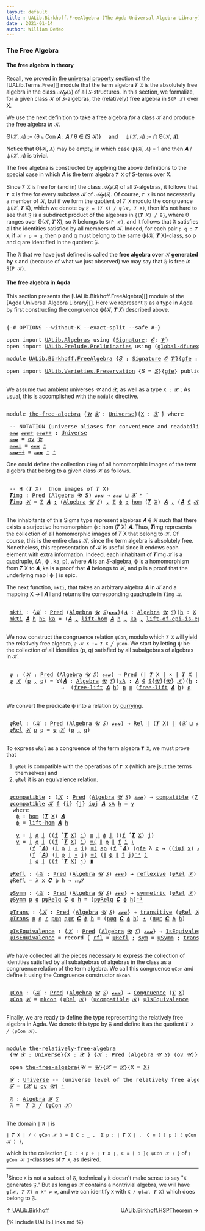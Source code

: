 ```yaml
---
layout: default
title : UALib.Birkhoff.FreeAlgebra (The Agda Universal Algebra Library)
date : 2021-01-14
author: William DeMeo
---
```


### <a id="the-free-algebra">The Free Algebra</a>

#### <a id="the-free-algebra-in-theory">The free algebra in theory</a>

Recall, we proved in [the universal property](UALib.Terms.Free.html#the-universal-property) section of the [UALib.Terms.Free][] module that the term algebra `𝑻 X` is the absolutely free algebra in the class 𝒜𝓁ℊ(𝑆) of all 𝑆-structures. In this section, we formalize, for a given class 𝒦 of 𝑆-algebras, the (relatively) free algebra in `S(P 𝒦)` over X.

We use the next definition to take a free algebra *for* a class 𝒦 and produce the free algebra *in* 𝒦.

Θ(𝒦, 𝑨) := {θ ∈ Con 𝑨 : 𝑨 / θ ∈ (S 𝒦)} &nbsp; &nbsp; and &nbsp; &nbsp; ψ(𝒦, 𝑨) := ⋂ Θ(𝒦, 𝑨).

Notice that Θ(𝒦, 𝑨) may be empty, in which case ψ(𝒦, 𝑨) = 1 and then 𝑨 / ψ(𝒦, 𝑨) is trivial.

The free algebra is constructed by applying the above definitions to the special case in which 𝑨 is the term algebra `𝑻 X` of 𝑆-terms over X.

Since `𝑻 X` is free for (and in) the class 𝒜𝓁ℊ(𝑆) of all 𝑆-algebras, it follows that `𝑻 X` is free for every subclass 𝒦 of 𝒜𝓁ℊ(𝑆). Of course, `𝑻 X` is not necessarily a member of 𝒦, but if we form the quotient of `𝑻 X` modulo the congruence ψ(𝒦, 𝑻 X), which we denote by `𝔉 = (𝑻 X) / ψ(𝒦, 𝑻 X)`, then it's not hard to see that 𝔉 is a subdirect product of the algebras in `{(𝑻 𝑋) / θ}`, where θ ranges over Θ(𝒦, 𝑻 X), so 𝔉 belongs to `S(P 𝒦)`, and it follows that 𝔉 satisfies all the identities satisfied by all members of 𝒦.  Indeed, for each pair `p q : 𝑻 X`, if `𝒦 ⊧ p ≈ q`, then p and q must belong to the same ψ(𝒦, 𝑻 X)-class, so p and q are identified in the quotient 𝔉.

The 𝔉 that we have just defined is called the **free algebra over** 𝒦 **generated by** `X` and (because of what we just observed) we may say that 𝔉 is free *in* `S(P 𝒦)`.


#### <a id="the-free-algebra-in-agda">The free algebra in Agda</a>

This section presents the [UALib.Birkhoff.FreeAlgebra][] module of the [Agda Universal Algebra Library][].  Here we represent 𝔉 as a type in Agda by first constructing the congruence ψ(𝒦, 𝑻 𝑋) described above.

<pre class="Agda">

<a id="2191" class="Symbol">{-#</a> <a id="2195" class="Keyword">OPTIONS</a> <a id="2203" class="Pragma">--without-K</a> <a id="2215" class="Pragma">--exact-split</a> <a id="2229" class="Pragma">--safe</a> <a id="2236" class="Symbol">#-}</a>

<a id="2241" class="Keyword">open</a> <a id="2246" class="Keyword">import</a> <a id="2253" href="UALib.Algebras.html" class="Module">UALib.Algebras</a> <a id="2268" class="Keyword">using</a> <a id="2274" class="Symbol">(</a><a id="2275" href="UALib.Algebras.Signatures.html#1377" class="Function">Signature</a><a id="2284" class="Symbol">;</a> <a id="2286" href="universes.html#613" class="Generalizable">𝓞</a><a id="2287" class="Symbol">;</a> <a id="2289" href="universes.html#617" class="Generalizable">𝓥</a><a id="2290" class="Symbol">)</a>
<a id="2292" class="Keyword">open</a> <a id="2297" class="Keyword">import</a> <a id="2304" href="UALib.Prelude.Preliminaries.html" class="Module">UALib.Prelude.Preliminaries</a> <a id="2332" class="Keyword">using</a> <a id="2338" class="Symbol">(</a><a id="2339" href="MGS-Subsingleton-Theorems.html#3468" class="Function">global-dfunext</a><a id="2353" class="Symbol">)</a>

<a id="2356" class="Keyword">module</a> <a id="2363" href="UALib.Birkhoff.FreeAlgebra.html" class="Module">UALib.Birkhoff.FreeAlgebra</a> <a id="2390" class="Symbol">{</a><a id="2391" href="UALib.Birkhoff.FreeAlgebra.html#2391" class="Bound">𝑆</a> <a id="2393" class="Symbol">:</a> <a id="2395" href="UALib.Algebras.Signatures.html#1377" class="Function">Signature</a> <a id="2405" href="universes.html#613" class="Generalizable">𝓞</a> <a id="2407" href="universes.html#617" class="Generalizable">𝓥</a><a id="2408" class="Symbol">}{</a><a id="2410" href="UALib.Birkhoff.FreeAlgebra.html#2410" class="Bound">gfe</a> <a id="2414" class="Symbol">:</a> <a id="2416" href="MGS-Subsingleton-Theorems.html#3468" class="Function">global-dfunext</a><a id="2430" class="Symbol">}</a> <a id="2432" class="Keyword">where</a>

<a id="2439" class="Keyword">open</a> <a id="2444" class="Keyword">import</a> <a id="2451" href="UALib.Varieties.Preservation.html" class="Module">UALib.Varieties.Preservation</a> <a id="2480" class="Symbol">{</a><a id="2481" class="Argument">𝑆</a> <a id="2483" class="Symbol">=</a> <a id="2485" href="UALib.Birkhoff.FreeAlgebra.html#2391" class="Bound">𝑆</a><a id="2486" class="Symbol">}{</a><a id="2488" href="UALib.Birkhoff.FreeAlgebra.html#2410" class="Bound">gfe</a><a id="2491" class="Symbol">}</a> <a id="2493" class="Keyword">public</a>

</pre>

We assume two ambient universes 𝓤 and 𝓧, as well as a type `X : 𝓧 ̇`. As usual, this is accomplished with the `module` directive.

<pre class="Agda">

<a id="2658" class="Keyword">module</a> <a id="the-free-algebra"></a><a id="2665" href="UALib.Birkhoff.FreeAlgebra.html#2665" class="Module">the-free-algebra</a> <a id="2682" class="Symbol">{</a><a id="2683" href="UALib.Birkhoff.FreeAlgebra.html#2683" class="Bound">𝓤</a> <a id="2685" href="UALib.Birkhoff.FreeAlgebra.html#2685" class="Bound">𝓧</a> <a id="2687" class="Symbol">:</a> <a id="2689" href="universes.html#551" class="Function">Universe</a><a id="2697" class="Symbol">}{</a><a id="2699" href="UALib.Birkhoff.FreeAlgebra.html#2699" class="Bound">X</a> <a id="2701" class="Symbol">:</a> <a id="2703" href="UALib.Birkhoff.FreeAlgebra.html#2685" class="Bound">𝓧</a> <a id="2705" href="universes.html#758" class="Function Operator">̇</a><a id="2706" class="Symbol">}</a> <a id="2708" class="Keyword">where</a>

 <a id="2716" class="Comment">-- NOTATION (universe aliases for convenience and readability).</a>
 <a id="the-free-algebra.𝓸𝓿𝓾"></a><a id="2781" href="UALib.Birkhoff.FreeAlgebra.html#2781" class="Function">𝓸𝓿𝓾</a> <a id="the-free-algebra.𝓸𝓿𝓾+"></a><a id="2785" href="UALib.Birkhoff.FreeAlgebra.html#2785" class="Function">𝓸𝓿𝓾+</a> <a id="the-free-algebra.𝓸𝓿𝓾++"></a><a id="2790" href="UALib.Birkhoff.FreeAlgebra.html#2790" class="Function">𝓸𝓿𝓾++</a> <a id="2796" class="Symbol">:</a> <a id="2798" href="universes.html#551" class="Function">Universe</a>
 <a id="2808" href="UALib.Birkhoff.FreeAlgebra.html#2781" class="Function">𝓸𝓿𝓾</a> <a id="2812" class="Symbol">=</a> <a id="2814" href="UALib.Algebras.Products.html#2023" class="Function">ov</a> <a id="2817" href="UALib.Birkhoff.FreeAlgebra.html#2683" class="Bound">𝓤</a>
 <a id="2820" href="UALib.Birkhoff.FreeAlgebra.html#2785" class="Function">𝓸𝓿𝓾+</a> <a id="2825" class="Symbol">=</a> <a id="2827" href="UALib.Birkhoff.FreeAlgebra.html#2781" class="Function">𝓸𝓿𝓾</a> <a id="2831" href="universes.html#527" class="Function Operator">⁺</a>
 <a id="2834" href="UALib.Birkhoff.FreeAlgebra.html#2790" class="Function">𝓸𝓿𝓾++</a> <a id="2840" class="Symbol">=</a> <a id="2842" href="UALib.Birkhoff.FreeAlgebra.html#2781" class="Function">𝓸𝓿𝓾</a> <a id="2846" href="universes.html#527" class="Function Operator">⁺</a> <a id="2848" href="universes.html#527" class="Function Operator">⁺</a>
</pre>

One could define the collection `𝑻img` of all homomorphic images of the term algebra that belong to a given class 𝒦 as follows.

<pre class="Agda">

 <a id="3006" class="Comment">-- H (𝑻 X)  (hom images of 𝑻 X)</a>
 <a id="the-free-algebra.𝑻img"></a><a id="3039" href="UALib.Birkhoff.FreeAlgebra.html#3039" class="Function">𝑻img</a> <a id="3044" class="Symbol">:</a> <a id="3046" href="UALib.Relations.Unary.html#1071" class="Function">Pred</a> <a id="3051" class="Symbol">(</a><a id="3052" href="UALib.Algebras.Algebras.html#771" class="Function">Algebra</a> <a id="3060" href="UALib.Birkhoff.FreeAlgebra.html#2683" class="Bound">𝓤</a> <a id="3062" href="UALib.Birkhoff.FreeAlgebra.html#2391" class="Bound">𝑆</a><a id="3063" class="Symbol">)</a> <a id="3065" href="UALib.Birkhoff.FreeAlgebra.html#2781" class="Function">𝓸𝓿𝓾</a> <a id="3069" class="Symbol">→</a> <a id="3071" href="UALib.Birkhoff.FreeAlgebra.html#2781" class="Function">𝓸𝓿𝓾</a> <a id="3075" href="Agda.Primitive.html#636" class="Function Operator">⊔</a> <a id="3077" href="UALib.Birkhoff.FreeAlgebra.html#2685" class="Bound">𝓧</a> <a id="3079" href="universes.html#527" class="Function Operator">⁺</a> <a id="3081" href="universes.html#758" class="Function Operator">̇</a>
 <a id="3084" href="UALib.Birkhoff.FreeAlgebra.html#3039" class="Function">𝑻img</a> <a id="3089" href="UALib.Birkhoff.FreeAlgebra.html#3089" class="Bound">𝒦</a> <a id="3091" class="Symbol">=</a> <a id="3093" href="MGS-MLTT.html#3074" class="Function">Σ</a> <a id="3095" href="UALib.Birkhoff.FreeAlgebra.html#3095" class="Bound">𝑨</a> <a id="3097" href="MGS-MLTT.html#3074" class="Function">꞉</a> <a id="3099" class="Symbol">(</a><a id="3100" href="UALib.Algebras.Algebras.html#771" class="Function">Algebra</a> <a id="3108" href="UALib.Birkhoff.FreeAlgebra.html#2683" class="Bound">𝓤</a> <a id="3110" href="UALib.Birkhoff.FreeAlgebra.html#2391" class="Bound">𝑆</a><a id="3111" class="Symbol">)</a> <a id="3113" href="MGS-MLTT.html#3074" class="Function">,</a> <a id="3115" href="MGS-MLTT.html#3074" class="Function">Σ</a> <a id="3117" href="UALib.Birkhoff.FreeAlgebra.html#3117" class="Bound">ϕ</a> <a id="3119" href="MGS-MLTT.html#3074" class="Function">꞉</a> <a id="3121" href="UALib.Homomorphisms.Basic.html#2319" class="Function">hom</a> <a id="3125" class="Symbol">(</a><a id="3126" href="UALib.Terms.Basic.html#3624" class="Function">𝑻</a> <a id="3128" href="UALib.Birkhoff.FreeAlgebra.html#2699" class="Bound">X</a><a id="3129" class="Symbol">)</a> <a id="3131" href="UALib.Birkhoff.FreeAlgebra.html#3095" class="Bound">𝑨</a> <a id="3133" href="MGS-MLTT.html#3074" class="Function">,</a> <a id="3135" class="Symbol">(</a><a id="3136" href="UALib.Birkhoff.FreeAlgebra.html#3095" class="Bound">𝑨</a> <a id="3138" href="UALib.Relations.Unary.html#2733" class="Function Operator">∈</a> <a id="3140" href="UALib.Birkhoff.FreeAlgebra.html#3089" class="Bound">𝒦</a><a id="3141" class="Symbol">)</a> <a id="3143" href="MGS-MLTT.html#3515" class="Function Operator">×</a> <a id="3145" href="UALib.Prelude.Inverses.html#2353" class="Function">Epic</a> <a id="3150" href="UALib.Prelude.Preliminaries.html#11658" class="Function Operator">∣</a> <a id="3152" href="UALib.Birkhoff.FreeAlgebra.html#3117" class="Bound">ϕ</a> <a id="3154" href="UALib.Prelude.Preliminaries.html#11658" class="Function Operator">∣</a>

</pre>

The inhabitants of this Sigma type represent algebras 𝑨 ∈ 𝒦 such that there exists a surjective homomorphism ϕ : hom (𝑻 X) 𝑨. Thus, 𝑻img represents the collection of all homomorphic images of 𝑻 X that belong to 𝒦.  Of course, this is the entire class 𝒦, since the term algebra is absolutely free. Nonetheless, this representation of 𝒦 is useful since it endows each element with extra information.  Indeed, each inhabitant of 𝑻img 𝒦 is a quadruple, (𝑨 , ϕ , ka, p), where 𝑨 is an 𝑆-algebra, ϕ is a homomorphism from 𝑻 X to 𝑨, ka is a proof that 𝑨 belongs to 𝒦, and p is a proof that the underlying map ∣ ϕ ∣ is epic.

The next function, `mkti`, that takes an arbitrary algebra 𝑨 in 𝒦 and a mapping X → ∣ 𝑨 ∣ and returns the corresponding quadruple in `𝑻img 𝒦`.

<pre class="Agda">

 <a id="the-free-algebra.mkti"></a><a id="3946" href="UALib.Birkhoff.FreeAlgebra.html#3946" class="Function">mkti</a> <a id="3951" class="Symbol">:</a> <a id="3953" class="Symbol">{</a><a id="3954" href="UALib.Birkhoff.FreeAlgebra.html#3954" class="Bound">𝒦</a> <a id="3956" class="Symbol">:</a> <a id="3958" href="UALib.Relations.Unary.html#1071" class="Function">Pred</a> <a id="3963" class="Symbol">(</a><a id="3964" href="UALib.Algebras.Algebras.html#771" class="Function">Algebra</a> <a id="3972" href="UALib.Birkhoff.FreeAlgebra.html#2683" class="Bound">𝓤</a> <a id="3974" href="UALib.Birkhoff.FreeAlgebra.html#2391" class="Bound">𝑆</a><a id="3975" class="Symbol">)</a><a id="3976" href="UALib.Birkhoff.FreeAlgebra.html#2781" class="Function">𝓸𝓿𝓾</a><a id="3979" class="Symbol">}(</a><a id="3981" href="UALib.Birkhoff.FreeAlgebra.html#3981" class="Bound">𝑨</a> <a id="3983" class="Symbol">:</a> <a id="3985" href="UALib.Algebras.Algebras.html#771" class="Function">Algebra</a> <a id="3993" href="UALib.Birkhoff.FreeAlgebra.html#2683" class="Bound">𝓤</a> <a id="3995" href="UALib.Birkhoff.FreeAlgebra.html#2391" class="Bound">𝑆</a><a id="3996" class="Symbol">)(</a><a id="3998" href="UALib.Birkhoff.FreeAlgebra.html#3998" class="Bound">h</a> <a id="4000" class="Symbol">:</a> <a id="4002" href="UALib.Birkhoff.FreeAlgebra.html#2699" class="Bound">X</a> <a id="4004" class="Symbol">→</a> <a id="4006" href="UALib.Prelude.Preliminaries.html#11658" class="Function Operator">∣</a> <a id="4008" href="UALib.Birkhoff.FreeAlgebra.html#3981" class="Bound">𝑨</a> <a id="4010" href="UALib.Prelude.Preliminaries.html#11658" class="Function Operator">∣</a><a id="4011" class="Symbol">)</a> <a id="4013" class="Symbol">→</a> <a id="4015" href="UALib.Prelude.Inverses.html#2353" class="Function">Epic</a> <a id="4020" href="UALib.Birkhoff.FreeAlgebra.html#3998" class="Bound">h</a> <a id="4022" class="Symbol">→</a> <a id="4024" href="UALib.Birkhoff.FreeAlgebra.html#3981" class="Bound">𝑨</a> <a id="4026" href="UALib.Relations.Unary.html#2733" class="Function Operator">∈</a> <a id="4028" href="UALib.Birkhoff.FreeAlgebra.html#3954" class="Bound">𝒦</a> <a id="4030" class="Symbol">→</a> <a id="4032" href="UALib.Birkhoff.FreeAlgebra.html#3039" class="Function">𝑻img</a> <a id="4037" href="UALib.Birkhoff.FreeAlgebra.html#3954" class="Bound">𝒦</a>
 <a id="4040" href="UALib.Birkhoff.FreeAlgebra.html#3946" class="Function">mkti</a> <a id="4045" href="UALib.Birkhoff.FreeAlgebra.html#4045" class="Bound">𝑨</a> <a id="4047" href="UALib.Birkhoff.FreeAlgebra.html#4047" class="Bound">h</a> <a id="4049" href="UALib.Birkhoff.FreeAlgebra.html#4049" class="Bound">hE</a> <a id="4052" href="UALib.Birkhoff.FreeAlgebra.html#4052" class="Bound">ka</a> <a id="4055" class="Symbol">=</a> <a id="4057" class="Symbol">(</a><a id="4058" href="UALib.Birkhoff.FreeAlgebra.html#4045" class="Bound">𝑨</a> <a id="4060" href="UALib.Prelude.Preliminaries.html#5665" class="InductiveConstructor Operator">,</a> <a id="4062" href="UALib.Terms.Basic.html#4516" class="Function">lift-hom</a> <a id="4071" href="UALib.Birkhoff.FreeAlgebra.html#4045" class="Bound">𝑨</a> <a id="4073" href="UALib.Birkhoff.FreeAlgebra.html#4047" class="Bound">h</a> <a id="4075" href="UALib.Prelude.Preliminaries.html#5665" class="InductiveConstructor Operator">,</a> <a id="4077" href="UALib.Birkhoff.FreeAlgebra.html#4052" class="Bound">ka</a> <a id="4080" href="UALib.Prelude.Preliminaries.html#5665" class="InductiveConstructor Operator">,</a> <a id="4082" href="UALib.Terms.Basic.html#5655" class="Function">lift-of-epi-is-epi</a> <a id="4101" href="UALib.Birkhoff.FreeAlgebra.html#4045" class="Bound">𝑨</a> <a id="4103" href="UALib.Birkhoff.FreeAlgebra.html#4047" class="Bound">h</a> <a id="4105" href="UALib.Birkhoff.FreeAlgebra.html#4049" class="Bound">hE</a><a id="4107" class="Symbol">)</a>

</pre>

We now construct the congruence relation `ψCon`, modulo which `𝑻 X` will yield the relatively free algebra, `𝔉 𝒦 X := 𝑻 X ╱ ψCon`. We start by letting ψ be the collection of all identities (p, q) satisfied by all subalgebras of algebras in 𝒦.

<pre class="Agda">

 <a id="the-free-algebra.ψ"></a><a id="4381" href="UALib.Birkhoff.FreeAlgebra.html#4381" class="Function">ψ</a> <a id="4383" class="Symbol">:</a> <a id="4385" class="Symbol">(</a><a id="4386" href="UALib.Birkhoff.FreeAlgebra.html#4386" class="Bound">𝒦</a> <a id="4388" class="Symbol">:</a> <a id="4390" href="UALib.Relations.Unary.html#1071" class="Function">Pred</a> <a id="4395" class="Symbol">(</a><a id="4396" href="UALib.Algebras.Algebras.html#771" class="Function">Algebra</a> <a id="4404" href="UALib.Birkhoff.FreeAlgebra.html#2683" class="Bound">𝓤</a> <a id="4406" href="UALib.Birkhoff.FreeAlgebra.html#2391" class="Bound">𝑆</a><a id="4407" class="Symbol">)</a> <a id="4409" href="UALib.Birkhoff.FreeAlgebra.html#2781" class="Function">𝓸𝓿𝓾</a><a id="4412" class="Symbol">)</a> <a id="4414" class="Symbol">→</a> <a id="4416" href="UALib.Relations.Unary.html#1071" class="Function">Pred</a> <a id="4421" class="Symbol">(</a><a id="4422" href="UALib.Prelude.Preliminaries.html#11658" class="Function Operator">∣</a> <a id="4424" href="UALib.Terms.Basic.html#3624" class="Function">𝑻</a> <a id="4426" href="UALib.Birkhoff.FreeAlgebra.html#2699" class="Bound">X</a> <a id="4428" href="UALib.Prelude.Preliminaries.html#11658" class="Function Operator">∣</a> <a id="4430" href="MGS-MLTT.html#3515" class="Function Operator">×</a> <a id="4432" href="UALib.Prelude.Preliminaries.html#11658" class="Function Operator">∣</a> <a id="4434" href="UALib.Terms.Basic.html#3624" class="Function">𝑻</a> <a id="4436" href="UALib.Birkhoff.FreeAlgebra.html#2699" class="Bound">X</a> <a id="4438" href="UALib.Prelude.Preliminaries.html#11658" class="Function Operator">∣</a><a id="4439" class="Symbol">)</a> <a id="4441" class="Symbol">(</a><a id="4442" href="UALib.Birkhoff.FreeAlgebra.html#2685" class="Bound">𝓧</a> <a id="4444" href="Agda.Primitive.html#636" class="Function Operator">⊔</a> <a id="4446" href="UALib.Birkhoff.FreeAlgebra.html#2781" class="Function">𝓸𝓿𝓾</a><a id="4449" class="Symbol">)</a>
 <a id="4452" href="UALib.Birkhoff.FreeAlgebra.html#4381" class="Function">ψ</a> <a id="4454" href="UALib.Birkhoff.FreeAlgebra.html#4454" class="Bound">𝒦</a> <a id="4456" class="Symbol">(</a><a id="4457" href="UALib.Birkhoff.FreeAlgebra.html#4457" class="Bound">p</a> <a id="4459" href="UALib.Prelude.Preliminaries.html#5665" class="InductiveConstructor Operator">,</a> <a id="4461" href="UALib.Birkhoff.FreeAlgebra.html#4461" class="Bound">q</a><a id="4462" class="Symbol">)</a> <a id="4464" class="Symbol">=</a> <a id="4466" class="Symbol">∀(</a><a id="4468" href="UALib.Birkhoff.FreeAlgebra.html#4468" class="Bound">𝑨</a> <a id="4470" class="Symbol">:</a> <a id="4472" href="UALib.Algebras.Algebras.html#771" class="Function">Algebra</a> <a id="4480" href="UALib.Birkhoff.FreeAlgebra.html#2683" class="Bound">𝓤</a> <a id="4482" href="UALib.Birkhoff.FreeAlgebra.html#2391" class="Bound">𝑆</a><a id="4483" class="Symbol">)(</a><a id="4485" href="UALib.Birkhoff.FreeAlgebra.html#4485" class="Bound">sA</a> <a id="4488" class="Symbol">:</a> <a id="4490" href="UALib.Birkhoff.FreeAlgebra.html#4468" class="Bound">𝑨</a> <a id="4492" href="UALib.Relations.Unary.html#2733" class="Function Operator">∈</a> <a id="4494" href="UALib.Varieties.Varieties.html#2900" class="Datatype">S</a><a id="4495" class="Symbol">{</a><a id="4496" href="UALib.Birkhoff.FreeAlgebra.html#2683" class="Bound">𝓤</a><a id="4497" class="Symbol">}{</a><a id="4499" href="UALib.Birkhoff.FreeAlgebra.html#2683" class="Bound">𝓤</a><a id="4500" class="Symbol">}</a> <a id="4502" href="UALib.Birkhoff.FreeAlgebra.html#4454" class="Bound">𝒦</a><a id="4503" class="Symbol">)(</a><a id="4505" href="UALib.Birkhoff.FreeAlgebra.html#4505" class="Bound">h</a> <a id="4507" class="Symbol">:</a> <a id="4509" href="UALib.Birkhoff.FreeAlgebra.html#2699" class="Bound">X</a> <a id="4511" class="Symbol">→</a> <a id="4513" href="UALib.Prelude.Preliminaries.html#11658" class="Function Operator">∣</a> <a id="4515" href="UALib.Birkhoff.FreeAlgebra.html#4468" class="Bound">𝑨</a> <a id="4517" href="UALib.Prelude.Preliminaries.html#11658" class="Function Operator">∣</a> <a id="4519" class="Symbol">)</a>
                 <a id="4538" class="Symbol">→</a>  <a id="4541" class="Symbol">(</a><a id="4542" href="UALib.Terms.Basic.html#4242" class="Function">free-lift</a> <a id="4552" href="UALib.Birkhoff.FreeAlgebra.html#4468" class="Bound">𝑨</a> <a id="4554" href="UALib.Birkhoff.FreeAlgebra.html#4505" class="Bound">h</a><a id="4555" class="Symbol">)</a> <a id="4557" href="UALib.Birkhoff.FreeAlgebra.html#4457" class="Bound">p</a> <a id="4559" href="UALib.Prelude.Preliminaries.html#5556" class="Datatype Operator">≡</a> <a id="4561" class="Symbol">(</a><a id="4562" href="UALib.Terms.Basic.html#4242" class="Function">free-lift</a> <a id="4572" href="UALib.Birkhoff.FreeAlgebra.html#4468" class="Bound">𝑨</a> <a id="4574" href="UALib.Birkhoff.FreeAlgebra.html#4505" class="Bound">h</a><a id="4575" class="Symbol">)</a> <a id="4577" href="UALib.Birkhoff.FreeAlgebra.html#4461" class="Bound">q</a>

</pre>

We convert the predicate ψ into a relation by [currying](https://en.wikipedia.org/wiki/Currying).

<pre class="Agda">

 <a id="the-free-algebra.ψRel"></a><a id="4706" href="UALib.Birkhoff.FreeAlgebra.html#4706" class="Function">ψRel</a> <a id="4711" class="Symbol">:</a> <a id="4713" class="Symbol">(</a><a id="4714" href="UALib.Birkhoff.FreeAlgebra.html#4714" class="Bound">𝒦</a> <a id="4716" class="Symbol">:</a> <a id="4718" href="UALib.Relations.Unary.html#1071" class="Function">Pred</a> <a id="4723" class="Symbol">(</a><a id="4724" href="UALib.Algebras.Algebras.html#771" class="Function">Algebra</a> <a id="4732" href="UALib.Birkhoff.FreeAlgebra.html#2683" class="Bound">𝓤</a> <a id="4734" href="UALib.Birkhoff.FreeAlgebra.html#2391" class="Bound">𝑆</a><a id="4735" class="Symbol">)</a> <a id="4737" href="UALib.Birkhoff.FreeAlgebra.html#2781" class="Function">𝓸𝓿𝓾</a><a id="4740" class="Symbol">)</a> <a id="4742" class="Symbol">→</a> <a id="4744" href="UALib.Relations.Binary.html#1475" class="Function">Rel</a> <a id="4748" href="UALib.Prelude.Preliminaries.html#11658" class="Function Operator">∣</a> <a id="4750" class="Symbol">(</a><a id="4751" href="UALib.Terms.Basic.html#3624" class="Function">𝑻</a> <a id="4753" href="UALib.Birkhoff.FreeAlgebra.html#2699" class="Bound">X</a><a id="4754" class="Symbol">)</a> <a id="4756" href="UALib.Prelude.Preliminaries.html#11658" class="Function Operator">∣</a> <a id="4758" class="Symbol">(</a><a id="4759" href="UALib.Birkhoff.FreeAlgebra.html#2685" class="Bound">𝓧</a> <a id="4761" href="Agda.Primitive.html#636" class="Function Operator">⊔</a> <a id="4763" href="UALib.Birkhoff.FreeAlgebra.html#2781" class="Function">𝓸𝓿𝓾</a><a id="4766" class="Symbol">)</a>
 <a id="4769" href="UALib.Birkhoff.FreeAlgebra.html#4706" class="Function">ψRel</a> <a id="4774" href="UALib.Birkhoff.FreeAlgebra.html#4774" class="Bound">𝒦</a> <a id="4776" href="UALib.Birkhoff.FreeAlgebra.html#4776" class="Bound">p</a> <a id="4778" href="UALib.Birkhoff.FreeAlgebra.html#4778" class="Bound">q</a> <a id="4780" class="Symbol">=</a> <a id="4782" href="UALib.Birkhoff.FreeAlgebra.html#4381" class="Function">ψ</a> <a id="4784" href="UALib.Birkhoff.FreeAlgebra.html#4774" class="Bound">𝒦</a> <a id="4786" class="Symbol">(</a><a id="4787" href="UALib.Birkhoff.FreeAlgebra.html#4776" class="Bound">p</a> <a id="4789" href="UALib.Prelude.Preliminaries.html#5665" class="InductiveConstructor Operator">,</a> <a id="4791" href="UALib.Birkhoff.FreeAlgebra.html#4778" class="Bound">q</a><a id="4792" class="Symbol">)</a>

</pre>

To express `ψRel` as a congruence of the term algebra `𝑻 X`, we must prove that

1. `ψRel` is compatible with the operations of `𝑻 X` (which are jsut the terms themselves) and
2. `ψRel` it is an equivalence relation.

<pre class="Agda">

 <a id="the-free-algebra.ψcompatible"></a><a id="5040" href="UALib.Birkhoff.FreeAlgebra.html#5040" class="Function">ψcompatible</a> <a id="5052" class="Symbol">:</a> <a id="5054" class="Symbol">(</a><a id="5055" href="UALib.Birkhoff.FreeAlgebra.html#5055" class="Bound">𝒦</a> <a id="5057" class="Symbol">:</a> <a id="5059" href="UALib.Relations.Unary.html#1071" class="Function">Pred</a> <a id="5064" class="Symbol">(</a><a id="5065" href="UALib.Algebras.Algebras.html#771" class="Function">Algebra</a> <a id="5073" href="UALib.Birkhoff.FreeAlgebra.html#2683" class="Bound">𝓤</a> <a id="5075" href="UALib.Birkhoff.FreeAlgebra.html#2391" class="Bound">𝑆</a><a id="5076" class="Symbol">)</a> <a id="5078" href="UALib.Birkhoff.FreeAlgebra.html#2781" class="Function">𝓸𝓿𝓾</a><a id="5081" class="Symbol">)</a> <a id="5083" class="Symbol">→</a> <a id="5085" href="UALib.Algebras.Algebras.html#5424" class="Function">compatible</a> <a id="5096" class="Symbol">(</a><a id="5097" href="UALib.Terms.Basic.html#3624" class="Function">𝑻</a> <a id="5099" href="UALib.Birkhoff.FreeAlgebra.html#2699" class="Bound">X</a><a id="5100" class="Symbol">)(</a><a id="5102" href="UALib.Birkhoff.FreeAlgebra.html#4706" class="Function">ψRel</a> <a id="5107" href="UALib.Birkhoff.FreeAlgebra.html#5055" class="Bound">𝒦</a><a id="5108" class="Symbol">)</a>
 <a id="5111" href="UALib.Birkhoff.FreeAlgebra.html#5040" class="Function">ψcompatible</a> <a id="5123" href="UALib.Birkhoff.FreeAlgebra.html#5123" class="Bound">𝒦</a> <a id="5125" href="UALib.Birkhoff.FreeAlgebra.html#5125" class="Bound">f</a> <a id="5127" class="Symbol">{</a><a id="5128" href="UALib.Birkhoff.FreeAlgebra.html#5128" class="Bound">i</a><a id="5129" class="Symbol">}</a> <a id="5131" class="Symbol">{</a><a id="5132" href="UALib.Birkhoff.FreeAlgebra.html#5132" class="Bound">j</a><a id="5133" class="Symbol">}</a> <a id="5135" href="UALib.Birkhoff.FreeAlgebra.html#5135" class="Bound">iψj</a> <a id="5139" href="UALib.Birkhoff.FreeAlgebra.html#5139" class="Bound">𝑨</a> <a id="5141" href="UALib.Birkhoff.FreeAlgebra.html#5141" class="Bound">sA</a> <a id="5144" href="UALib.Birkhoff.FreeAlgebra.html#5144" class="Bound">h</a> <a id="5146" class="Symbol">=</a> <a id="5148" href="UALib.Birkhoff.FreeAlgebra.html#5201" class="Function">γ</a>
  <a id="5152" class="Keyword">where</a>
   <a id="5161" href="UALib.Birkhoff.FreeAlgebra.html#5161" class="Function">ϕ</a> <a id="5163" class="Symbol">:</a> <a id="5165" href="UALib.Homomorphisms.Basic.html#2319" class="Function">hom</a> <a id="5169" class="Symbol">(</a><a id="5170" href="UALib.Terms.Basic.html#3624" class="Function">𝑻</a> <a id="5172" href="UALib.Birkhoff.FreeAlgebra.html#2699" class="Bound">X</a><a id="5173" class="Symbol">)</a> <a id="5175" href="UALib.Birkhoff.FreeAlgebra.html#5139" class="Bound">𝑨</a>
   <a id="5180" href="UALib.Birkhoff.FreeAlgebra.html#5161" class="Function">ϕ</a> <a id="5182" class="Symbol">=</a> <a id="5184" href="UALib.Terms.Basic.html#4516" class="Function">lift-hom</a> <a id="5193" href="UALib.Birkhoff.FreeAlgebra.html#5139" class="Bound">𝑨</a> <a id="5195" href="UALib.Birkhoff.FreeAlgebra.html#5144" class="Bound">h</a>

   <a id="5201" href="UALib.Birkhoff.FreeAlgebra.html#5201" class="Function">γ</a> <a id="5203" class="Symbol">:</a> <a id="5205" href="UALib.Prelude.Preliminaries.html#11658" class="Function Operator">∣</a> <a id="5207" href="UALib.Birkhoff.FreeAlgebra.html#5161" class="Function">ϕ</a> <a id="5209" href="UALib.Prelude.Preliminaries.html#11658" class="Function Operator">∣</a> <a id="5211" class="Symbol">((</a><a id="5213" href="UALib.Birkhoff.FreeAlgebra.html#5125" class="Bound">f</a> <a id="5215" href="UALib.Algebras.Algebras.html#2921" class="Function Operator">̂</a> <a id="5217" href="UALib.Terms.Basic.html#3624" class="Function">𝑻</a> <a id="5219" href="UALib.Birkhoff.FreeAlgebra.html#2699" class="Bound">X</a><a id="5220" class="Symbol">)</a> <a id="5222" href="UALib.Birkhoff.FreeAlgebra.html#5128" class="Bound">i</a><a id="5223" class="Symbol">)</a> <a id="5225" href="UALib.Prelude.Preliminaries.html#5556" class="Datatype Operator">≡</a> <a id="5227" href="UALib.Prelude.Preliminaries.html#11658" class="Function Operator">∣</a> <a id="5229" href="UALib.Birkhoff.FreeAlgebra.html#5161" class="Function">ϕ</a> <a id="5231" href="UALib.Prelude.Preliminaries.html#11658" class="Function Operator">∣</a> <a id="5233" class="Symbol">((</a><a id="5235" href="UALib.Birkhoff.FreeAlgebra.html#5125" class="Bound">f</a> <a id="5237" href="UALib.Algebras.Algebras.html#2921" class="Function Operator">̂</a> <a id="5239" href="UALib.Terms.Basic.html#3624" class="Function">𝑻</a> <a id="5241" href="UALib.Birkhoff.FreeAlgebra.html#2699" class="Bound">X</a><a id="5242" class="Symbol">)</a> <a id="5244" href="UALib.Birkhoff.FreeAlgebra.html#5132" class="Bound">j</a><a id="5245" class="Symbol">)</a>
   <a id="5250" href="UALib.Birkhoff.FreeAlgebra.html#5201" class="Function">γ</a> <a id="5252" class="Symbol">=</a> <a id="5254" href="UALib.Prelude.Preliminaries.html#11658" class="Function Operator">∣</a> <a id="5256" href="UALib.Birkhoff.FreeAlgebra.html#5161" class="Function">ϕ</a> <a id="5258" href="UALib.Prelude.Preliminaries.html#11658" class="Function Operator">∣</a> <a id="5260" class="Symbol">((</a><a id="5262" href="UALib.Birkhoff.FreeAlgebra.html#5125" class="Bound">f</a> <a id="5264" href="UALib.Algebras.Algebras.html#2921" class="Function Operator">̂</a> <a id="5266" href="UALib.Terms.Basic.html#3624" class="Function">𝑻</a> <a id="5268" href="UALib.Birkhoff.FreeAlgebra.html#2699" class="Bound">X</a><a id="5269" class="Symbol">)</a> <a id="5271" href="UALib.Birkhoff.FreeAlgebra.html#5128" class="Bound">i</a><a id="5272" class="Symbol">)</a> <a id="5274" href="MGS-MLTT.html#5997" class="Function Operator">≡⟨</a> <a id="5277" href="UALib.Prelude.Preliminaries.html#11736" class="Function Operator">∥</a> <a id="5279" href="UALib.Birkhoff.FreeAlgebra.html#5161" class="Function">ϕ</a> <a id="5281" href="UALib.Prelude.Preliminaries.html#11736" class="Function Operator">∥</a> <a id="5283" href="UALib.Birkhoff.FreeAlgebra.html#5125" class="Bound">f</a> <a id="5285" href="UALib.Birkhoff.FreeAlgebra.html#5128" class="Bound">i</a> <a id="5287" href="MGS-MLTT.html#5997" class="Function Operator">⟩</a>
       <a id="5296" class="Symbol">(</a><a id="5297" href="UALib.Birkhoff.FreeAlgebra.html#5125" class="Bound">f</a> <a id="5299" href="UALib.Algebras.Algebras.html#2921" class="Function Operator">̂</a> <a id="5301" href="UALib.Birkhoff.FreeAlgebra.html#5139" class="Bound">𝑨</a><a id="5302" class="Symbol">)</a> <a id="5304" class="Symbol">(</a><a id="5305" href="UALib.Prelude.Preliminaries.html#11658" class="Function Operator">∣</a> <a id="5307" href="UALib.Birkhoff.FreeAlgebra.html#5161" class="Function">ϕ</a> <a id="5309" href="UALib.Prelude.Preliminaries.html#11658" class="Function Operator">∣</a> <a id="5311" href="MGS-MLTT.html#3813" class="Function Operator">∘</a> <a id="5313" href="UALib.Birkhoff.FreeAlgebra.html#5128" class="Bound">i</a><a id="5314" class="Symbol">)</a> <a id="5316" href="MGS-MLTT.html#5997" class="Function Operator">≡⟨</a> <a id="5319" href="MGS-MLTT.html#6613" class="Function">ap</a> <a id="5322" class="Symbol">(</a><a id="5323" href="UALib.Birkhoff.FreeAlgebra.html#5125" class="Bound">f</a> <a id="5325" href="UALib.Algebras.Algebras.html#2921" class="Function Operator">̂</a> <a id="5327" href="UALib.Birkhoff.FreeAlgebra.html#5139" class="Bound">𝑨</a><a id="5328" class="Symbol">)</a> <a id="5330" class="Symbol">(</a><a id="5331" href="UALib.Birkhoff.FreeAlgebra.html#2410" class="Bound">gfe</a> <a id="5335" class="Symbol">λ</a> <a id="5337" href="UALib.Birkhoff.FreeAlgebra.html#5337" class="Bound">x</a> <a id="5339" class="Symbol">→</a> <a id="5341" class="Symbol">((</a><a id="5343" href="UALib.Birkhoff.FreeAlgebra.html#5135" class="Bound">iψj</a> <a id="5347" href="UALib.Birkhoff.FreeAlgebra.html#5337" class="Bound">x</a><a id="5348" class="Symbol">)</a> <a id="5350" href="UALib.Birkhoff.FreeAlgebra.html#5139" class="Bound">𝑨</a> <a id="5352" href="UALib.Birkhoff.FreeAlgebra.html#5141" class="Bound">sA</a> <a id="5355" href="UALib.Birkhoff.FreeAlgebra.html#5144" class="Bound">h</a><a id="5356" class="Symbol">))</a> <a id="5359" href="MGS-MLTT.html#5997" class="Function Operator">⟩</a>
       <a id="5368" class="Symbol">(</a><a id="5369" href="UALib.Birkhoff.FreeAlgebra.html#5125" class="Bound">f</a> <a id="5371" href="UALib.Algebras.Algebras.html#2921" class="Function Operator">̂</a> <a id="5373" href="UALib.Birkhoff.FreeAlgebra.html#5139" class="Bound">𝑨</a><a id="5374" class="Symbol">)</a> <a id="5376" class="Symbol">(</a><a id="5377" href="UALib.Prelude.Preliminaries.html#11658" class="Function Operator">∣</a> <a id="5379" href="UALib.Birkhoff.FreeAlgebra.html#5161" class="Function">ϕ</a> <a id="5381" href="UALib.Prelude.Preliminaries.html#11658" class="Function Operator">∣</a> <a id="5383" href="MGS-MLTT.html#3813" class="Function Operator">∘</a> <a id="5385" href="UALib.Birkhoff.FreeAlgebra.html#5132" class="Bound">j</a><a id="5386" class="Symbol">)</a> <a id="5388" href="MGS-MLTT.html#5997" class="Function Operator">≡⟨</a> <a id="5391" class="Symbol">(</a><a id="5392" href="UALib.Prelude.Preliminaries.html#11736" class="Function Operator">∥</a> <a id="5394" href="UALib.Birkhoff.FreeAlgebra.html#5161" class="Function">ϕ</a> <a id="5396" href="UALib.Prelude.Preliminaries.html#11736" class="Function Operator">∥</a> <a id="5398" href="UALib.Birkhoff.FreeAlgebra.html#5125" class="Bound">f</a> <a id="5400" href="UALib.Birkhoff.FreeAlgebra.html#5132" class="Bound">j</a><a id="5401" class="Symbol">)</a><a id="5402" href="MGS-MLTT.html#6125" class="Function Operator">⁻¹</a> <a id="5405" href="MGS-MLTT.html#5997" class="Function Operator">⟩</a>
       <a id="5414" href="UALib.Prelude.Preliminaries.html#11658" class="Function Operator">∣</a> <a id="5416" href="UALib.Birkhoff.FreeAlgebra.html#5161" class="Function">ϕ</a> <a id="5418" href="UALib.Prelude.Preliminaries.html#11658" class="Function Operator">∣</a> <a id="5420" class="Symbol">((</a><a id="5422" href="UALib.Birkhoff.FreeAlgebra.html#5125" class="Bound">f</a> <a id="5424" href="UALib.Algebras.Algebras.html#2921" class="Function Operator">̂</a> <a id="5426" href="UALib.Terms.Basic.html#3624" class="Function">𝑻</a> <a id="5428" href="UALib.Birkhoff.FreeAlgebra.html#2699" class="Bound">X</a><a id="5429" class="Symbol">)</a> <a id="5431" href="UALib.Birkhoff.FreeAlgebra.html#5132" class="Bound">j</a><a id="5432" class="Symbol">)</a> <a id="5434" href="MGS-MLTT.html#6079" class="Function Operator">∎</a>

 <a id="the-free-algebra.ψRefl"></a><a id="5438" href="UALib.Birkhoff.FreeAlgebra.html#5438" class="Function">ψRefl</a> <a id="5444" class="Symbol">:</a> <a id="5446" class="Symbol">{</a><a id="5447" href="UALib.Birkhoff.FreeAlgebra.html#5447" class="Bound">𝒦</a> <a id="5449" class="Symbol">:</a> <a id="5451" href="UALib.Relations.Unary.html#1071" class="Function">Pred</a> <a id="5456" class="Symbol">(</a><a id="5457" href="UALib.Algebras.Algebras.html#771" class="Function">Algebra</a> <a id="5465" href="UALib.Birkhoff.FreeAlgebra.html#2683" class="Bound">𝓤</a> <a id="5467" href="UALib.Birkhoff.FreeAlgebra.html#2391" class="Bound">𝑆</a><a id="5468" class="Symbol">)</a> <a id="5470" href="UALib.Birkhoff.FreeAlgebra.html#2781" class="Function">𝓸𝓿𝓾</a><a id="5473" class="Symbol">}</a> <a id="5475" class="Symbol">→</a> <a id="5477" href="UALib.Relations.Quotients.html#992" class="Function">reflexive</a> <a id="5487" class="Symbol">(</a><a id="5488" href="UALib.Birkhoff.FreeAlgebra.html#4706" class="Function">ψRel</a> <a id="5493" href="UALib.Birkhoff.FreeAlgebra.html#5447" class="Bound">𝒦</a><a id="5494" class="Symbol">)</a>
 <a id="5497" href="UALib.Birkhoff.FreeAlgebra.html#5438" class="Function">ψRefl</a> <a id="5503" class="Symbol">=</a> <a id="5505" class="Symbol">λ</a> <a id="5507" href="UALib.Birkhoff.FreeAlgebra.html#5507" class="Bound">x</a> <a id="5509" href="UALib.Birkhoff.FreeAlgebra.html#5509" class="Bound">𝑪</a> <a id="5511" href="UALib.Birkhoff.FreeAlgebra.html#5511" class="Bound">ϕ</a> <a id="5513" href="UALib.Birkhoff.FreeAlgebra.html#5513" class="Bound">h</a> <a id="5515" class="Symbol">→</a> <a id="5517" href="UALib.Prelude.Preliminaries.html#5570" class="InductiveConstructor">𝓇ℯ𝒻𝓁</a>

 <a id="the-free-algebra.ψSymm"></a><a id="5524" href="UALib.Birkhoff.FreeAlgebra.html#5524" class="Function">ψSymm</a> <a id="5530" class="Symbol">:</a> <a id="5532" class="Symbol">{</a><a id="5533" href="UALib.Birkhoff.FreeAlgebra.html#5533" class="Bound">𝒦</a> <a id="5535" class="Symbol">:</a> <a id="5537" href="UALib.Relations.Unary.html#1071" class="Function">Pred</a> <a id="5542" class="Symbol">(</a><a id="5543" href="UALib.Algebras.Algebras.html#771" class="Function">Algebra</a> <a id="5551" href="UALib.Birkhoff.FreeAlgebra.html#2683" class="Bound">𝓤</a> <a id="5553" href="UALib.Birkhoff.FreeAlgebra.html#2391" class="Bound">𝑆</a><a id="5554" class="Symbol">)</a> <a id="5556" href="UALib.Birkhoff.FreeAlgebra.html#2781" class="Function">𝓸𝓿𝓾</a><a id="5559" class="Symbol">}</a> <a id="5561" class="Symbol">→</a> <a id="5563" href="UALib.Relations.Quotients.html#1080" class="Function">symmetric</a> <a id="5573" class="Symbol">(</a><a id="5574" href="UALib.Birkhoff.FreeAlgebra.html#4706" class="Function">ψRel</a> <a id="5579" href="UALib.Birkhoff.FreeAlgebra.html#5533" class="Bound">𝒦</a><a id="5580" class="Symbol">)</a>
 <a id="5583" href="UALib.Birkhoff.FreeAlgebra.html#5524" class="Function">ψSymm</a> <a id="5589" href="UALib.Birkhoff.FreeAlgebra.html#5589" class="Bound">p</a> <a id="5591" href="UALib.Birkhoff.FreeAlgebra.html#5591" class="Bound">q</a> <a id="5593" href="UALib.Birkhoff.FreeAlgebra.html#5593" class="Bound">pψRelq</a> <a id="5600" href="UALib.Birkhoff.FreeAlgebra.html#5600" class="Bound">𝑪</a> <a id="5602" href="UALib.Birkhoff.FreeAlgebra.html#5602" class="Bound">ϕ</a> <a id="5604" href="UALib.Birkhoff.FreeAlgebra.html#5604" class="Bound">h</a> <a id="5606" class="Symbol">=</a> <a id="5608" class="Symbol">(</a><a id="5609" href="UALib.Birkhoff.FreeAlgebra.html#5593" class="Bound">pψRelq</a> <a id="5616" href="UALib.Birkhoff.FreeAlgebra.html#5600" class="Bound">𝑪</a> <a id="5618" href="UALib.Birkhoff.FreeAlgebra.html#5602" class="Bound">ϕ</a> <a id="5620" href="UALib.Birkhoff.FreeAlgebra.html#5604" class="Bound">h</a><a id="5621" class="Symbol">)</a><a id="5622" href="MGS-MLTT.html#6125" class="Function Operator">⁻¹</a>

 <a id="the-free-algebra.ψTrans"></a><a id="5627" href="UALib.Birkhoff.FreeAlgebra.html#5627" class="Function">ψTrans</a> <a id="5634" class="Symbol">:</a> <a id="5636" class="Symbol">{</a><a id="5637" href="UALib.Birkhoff.FreeAlgebra.html#5637" class="Bound">𝒦</a> <a id="5639" class="Symbol">:</a> <a id="5641" href="UALib.Relations.Unary.html#1071" class="Function">Pred</a> <a id="5646" class="Symbol">(</a><a id="5647" href="UALib.Algebras.Algebras.html#771" class="Function">Algebra</a> <a id="5655" href="UALib.Birkhoff.FreeAlgebra.html#2683" class="Bound">𝓤</a> <a id="5657" href="UALib.Birkhoff.FreeAlgebra.html#2391" class="Bound">𝑆</a><a id="5658" class="Symbol">)</a> <a id="5660" href="UALib.Birkhoff.FreeAlgebra.html#2781" class="Function">𝓸𝓿𝓾</a><a id="5663" class="Symbol">}</a> <a id="5665" class="Symbol">→</a> <a id="5667" href="UALib.Relations.Quotients.html#1292" class="Function">transitive</a> <a id="5678" class="Symbol">(</a><a id="5679" href="UALib.Birkhoff.FreeAlgebra.html#4706" class="Function">ψRel</a> <a id="5684" href="UALib.Birkhoff.FreeAlgebra.html#5637" class="Bound">𝒦</a><a id="5685" class="Symbol">)</a>
 <a id="5688" href="UALib.Birkhoff.FreeAlgebra.html#5627" class="Function">ψTrans</a> <a id="5695" href="UALib.Birkhoff.FreeAlgebra.html#5695" class="Bound">p</a> <a id="5697" href="UALib.Birkhoff.FreeAlgebra.html#5697" class="Bound">q</a> <a id="5699" href="UALib.Birkhoff.FreeAlgebra.html#5699" class="Bound">r</a> <a id="5701" href="UALib.Birkhoff.FreeAlgebra.html#5701" class="Bound">pψq</a> <a id="5705" href="UALib.Birkhoff.FreeAlgebra.html#5705" class="Bound">qψr</a> <a id="5709" href="UALib.Birkhoff.FreeAlgebra.html#5709" class="Bound">𝑪</a> <a id="5711" href="UALib.Birkhoff.FreeAlgebra.html#5711" class="Bound">ϕ</a> <a id="5713" href="UALib.Birkhoff.FreeAlgebra.html#5713" class="Bound">h</a> <a id="5715" class="Symbol">=</a> <a id="5717" class="Symbol">(</a><a id="5718" href="UALib.Birkhoff.FreeAlgebra.html#5701" class="Bound">pψq</a> <a id="5722" href="UALib.Birkhoff.FreeAlgebra.html#5709" class="Bound">𝑪</a> <a id="5724" href="UALib.Birkhoff.FreeAlgebra.html#5711" class="Bound">ϕ</a> <a id="5726" href="UALib.Birkhoff.FreeAlgebra.html#5713" class="Bound">h</a><a id="5727" class="Symbol">)</a> <a id="5729" href="MGS-MLTT.html#5910" class="Function Operator">∙</a> <a id="5731" class="Symbol">(</a><a id="5732" href="UALib.Birkhoff.FreeAlgebra.html#5705" class="Bound">qψr</a> <a id="5736" href="UALib.Birkhoff.FreeAlgebra.html#5709" class="Bound">𝑪</a> <a id="5738" href="UALib.Birkhoff.FreeAlgebra.html#5711" class="Bound">ϕ</a> <a id="5740" href="UALib.Birkhoff.FreeAlgebra.html#5713" class="Bound">h</a><a id="5741" class="Symbol">)</a>

 <a id="the-free-algebra.ψIsEquivalence"></a><a id="5745" href="UALib.Birkhoff.FreeAlgebra.html#5745" class="Function">ψIsEquivalence</a> <a id="5760" class="Symbol">:</a> <a id="5762" class="Symbol">{</a><a id="5763" href="UALib.Birkhoff.FreeAlgebra.html#5763" class="Bound">𝒦</a> <a id="5765" class="Symbol">:</a> <a id="5767" href="UALib.Relations.Unary.html#1071" class="Function">Pred</a> <a id="5772" class="Symbol">(</a><a id="5773" href="UALib.Algebras.Algebras.html#771" class="Function">Algebra</a> <a id="5781" href="UALib.Birkhoff.FreeAlgebra.html#2683" class="Bound">𝓤</a> <a id="5783" href="UALib.Birkhoff.FreeAlgebra.html#2391" class="Bound">𝑆</a><a id="5784" class="Symbol">)</a> <a id="5786" href="UALib.Birkhoff.FreeAlgebra.html#2781" class="Function">𝓸𝓿𝓾</a><a id="5789" class="Symbol">}</a> <a id="5791" class="Symbol">→</a> <a id="5793" href="UALib.Relations.Quotients.html#1922" class="Record">IsEquivalence</a> <a id="5807" class="Symbol">(</a><a id="5808" href="UALib.Birkhoff.FreeAlgebra.html#4706" class="Function">ψRel</a> <a id="5813" href="UALib.Birkhoff.FreeAlgebra.html#5763" class="Bound">𝒦</a><a id="5814" class="Symbol">)</a>
 <a id="5817" href="UALib.Birkhoff.FreeAlgebra.html#5745" class="Function">ψIsEquivalence</a> <a id="5832" class="Symbol">=</a> <a id="5834" class="Keyword">record</a> <a id="5841" class="Symbol">{</a> <a id="5843" href="UALib.Relations.Quotients.html#1990" class="Field">rfl</a> <a id="5847" class="Symbol">=</a> <a id="5849" href="UALib.Birkhoff.FreeAlgebra.html#5438" class="Function">ψRefl</a> <a id="5855" class="Symbol">;</a> <a id="5857" href="UALib.Relations.Quotients.html#2015" class="Field">sym</a> <a id="5861" class="Symbol">=</a> <a id="5863" href="UALib.Birkhoff.FreeAlgebra.html#5524" class="Function">ψSymm</a> <a id="5869" class="Symbol">;</a> <a id="5871" href="UALib.Relations.Quotients.html#2040" class="Field">trans</a> <a id="5877" class="Symbol">=</a> <a id="5879" href="UALib.Birkhoff.FreeAlgebra.html#5627" class="Function">ψTrans</a> <a id="5886" class="Symbol">}</a>

</pre>

We have collected all the pieces necessary to express the collection of identities satisfied by all subalgebras of algebras in the class as a congruence relation of the term algebra. We call this congruence `ψCon` and define it using the Congruence constructor `mkcon`.

<pre class="Agda">

 <a id="the-free-algebra.ψCon"></a><a id="6187" href="UALib.Birkhoff.FreeAlgebra.html#6187" class="Function">ψCon</a> <a id="6192" class="Symbol">:</a> <a id="6194" class="Symbol">(</a><a id="6195" href="UALib.Birkhoff.FreeAlgebra.html#6195" class="Bound">𝒦</a> <a id="6197" class="Symbol">:</a> <a id="6199" href="UALib.Relations.Unary.html#1071" class="Function">Pred</a> <a id="6204" class="Symbol">(</a><a id="6205" href="UALib.Algebras.Algebras.html#771" class="Function">Algebra</a> <a id="6213" href="UALib.Birkhoff.FreeAlgebra.html#2683" class="Bound">𝓤</a> <a id="6215" href="UALib.Birkhoff.FreeAlgebra.html#2391" class="Bound">𝑆</a><a id="6216" class="Symbol">)</a> <a id="6218" href="UALib.Birkhoff.FreeAlgebra.html#2781" class="Function">𝓸𝓿𝓾</a><a id="6221" class="Symbol">)</a> <a id="6223" class="Symbol">→</a> <a id="6225" href="UALib.Algebras.Congruences.html#891" class="Record">Congruence</a> <a id="6236" class="Symbol">(</a><a id="6237" href="UALib.Terms.Basic.html#3624" class="Function">𝑻</a> <a id="6239" href="UALib.Birkhoff.FreeAlgebra.html#2699" class="Bound">X</a><a id="6240" class="Symbol">)</a>
 <a id="6243" href="UALib.Birkhoff.FreeAlgebra.html#6187" class="Function">ψCon</a> <a id="6248" href="UALib.Birkhoff.FreeAlgebra.html#6248" class="Bound">𝒦</a> <a id="6250" class="Symbol">=</a> <a id="6252" href="UALib.Algebras.Congruences.html#970" class="InductiveConstructor">mkcon</a> <a id="6258" class="Symbol">(</a><a id="6259" href="UALib.Birkhoff.FreeAlgebra.html#4706" class="Function">ψRel</a> <a id="6264" href="UALib.Birkhoff.FreeAlgebra.html#6248" class="Bound">𝒦</a><a id="6265" class="Symbol">)</a> <a id="6267" class="Symbol">(</a><a id="6268" href="UALib.Birkhoff.FreeAlgebra.html#5040" class="Function">ψcompatible</a> <a id="6280" href="UALib.Birkhoff.FreeAlgebra.html#6248" class="Bound">𝒦</a><a id="6281" class="Symbol">)</a> <a id="6283" href="UALib.Birkhoff.FreeAlgebra.html#5745" class="Function">ψIsEquivalence</a>

</pre>


Finally, we are ready to define the type representing the relatively free algebra in Agda.  We denote this type by 𝔉 and define it as the quotient `𝑻 X ╱ (ψCon 𝒦)`.

<pre class="Agda">

<a id="6492" class="Keyword">module</a> <a id="the-relatively-free-algebra"></a><a id="6499" href="UALib.Birkhoff.FreeAlgebra.html#6499" class="Module">the-relatively-free-algebra</a>
 <a id="6528" class="Symbol">{</a><a id="6529" href="UALib.Birkhoff.FreeAlgebra.html#6529" class="Bound">𝓤</a> <a id="6531" href="UALib.Birkhoff.FreeAlgebra.html#6531" class="Bound">𝓧</a> <a id="6533" class="Symbol">:</a> <a id="6535" href="universes.html#551" class="Function">Universe</a><a id="6543" class="Symbol">}{</a><a id="6545" href="UALib.Birkhoff.FreeAlgebra.html#6545" class="Bound">X</a> <a id="6547" class="Symbol">:</a> <a id="6549" href="UALib.Birkhoff.FreeAlgebra.html#6531" class="Bound">𝓧</a> <a id="6551" href="universes.html#758" class="Function Operator">̇</a><a id="6552" class="Symbol">}</a> <a id="6554" class="Symbol">{</a><a id="6555" href="UALib.Birkhoff.FreeAlgebra.html#6555" class="Bound">𝒦</a> <a id="6557" class="Symbol">:</a> <a id="6559" href="UALib.Relations.Unary.html#1071" class="Function">Pred</a> <a id="6564" class="Symbol">(</a><a id="6565" href="UALib.Algebras.Algebras.html#771" class="Function">Algebra</a> <a id="6573" href="UALib.Birkhoff.FreeAlgebra.html#6529" class="Bound">𝓤</a> <a id="6575" href="UALib.Birkhoff.FreeAlgebra.html#2391" class="Bound">𝑆</a><a id="6576" class="Symbol">)</a> <a id="6578" class="Symbol">(</a><a id="6579" href="UALib.Algebras.Products.html#2023" class="Function">ov</a> <a id="6582" href="UALib.Birkhoff.FreeAlgebra.html#6529" class="Bound">𝓤</a><a id="6583" class="Symbol">)}</a> <a id="6586" class="Keyword">where</a>

 <a id="6594" class="Keyword">open</a> <a id="6599" href="UALib.Birkhoff.FreeAlgebra.html#2665" class="Module">the-free-algebra</a><a id="6615" class="Symbol">{</a><a id="6616" class="Argument">𝓤</a> <a id="6618" class="Symbol">=</a> <a id="6620" href="UALib.Birkhoff.FreeAlgebra.html#6529" class="Bound">𝓤</a><a id="6621" class="Symbol">}{</a><a id="6623" class="Argument">𝓧</a> <a id="6625" class="Symbol">=</a> <a id="6627" href="UALib.Birkhoff.FreeAlgebra.html#6531" class="Bound">𝓧</a><a id="6628" class="Symbol">}{</a><a id="6630" class="Argument">X</a> <a id="6632" class="Symbol">=</a> <a id="6634" href="UALib.Birkhoff.FreeAlgebra.html#6545" class="Bound">X</a><a id="6635" class="Symbol">}</a>

 <a id="the-relatively-free-algebra.𝓕"></a><a id="6639" href="UALib.Birkhoff.FreeAlgebra.html#6639" class="Function">𝓕</a> <a id="6641" class="Symbol">:</a> <a id="6643" href="universes.html#551" class="Function">Universe</a> <a id="6652" class="Comment">-- (universe level of the relatively free algebra)</a>
 <a id="6704" href="UALib.Birkhoff.FreeAlgebra.html#6639" class="Function">𝓕</a> <a id="6706" class="Symbol">=</a> <a id="6708" class="Symbol">(</a><a id="6709" href="UALib.Birkhoff.FreeAlgebra.html#6531" class="Bound">𝓧</a> <a id="6711" href="Agda.Primitive.html#636" class="Function Operator">⊔</a> <a id="6713" href="UALib.Algebras.Products.html#2023" class="Function">ov</a> <a id="6716" href="UALib.Birkhoff.FreeAlgebra.html#6529" class="Bound">𝓤</a><a id="6717" class="Symbol">)</a> <a id="6719" href="universes.html#527" class="Function Operator">⁺</a>

 <a id="the-relatively-free-algebra.𝔉"></a><a id="6723" href="UALib.Birkhoff.FreeAlgebra.html#6723" class="Function">𝔉</a> <a id="6725" class="Symbol">:</a> <a id="6727" href="UALib.Algebras.Algebras.html#771" class="Function">Algebra</a> <a id="6735" href="UALib.Birkhoff.FreeAlgebra.html#6639" class="Function">𝓕</a> <a id="6737" href="UALib.Birkhoff.FreeAlgebra.html#2391" class="Bound">𝑆</a>
 <a id="6740" href="UALib.Birkhoff.FreeAlgebra.html#6723" class="Function">𝔉</a> <a id="6742" class="Symbol">=</a>  <a id="6745" href="UALib.Terms.Basic.html#3624" class="Function">𝑻</a> <a id="6747" href="UALib.Birkhoff.FreeAlgebra.html#6545" class="Bound">X</a> <a id="6749" href="UALib.Algebras.Congruences.html#3100" class="Function Operator">╱</a> <a id="6751" class="Symbol">(</a><a id="6752" href="UALib.Birkhoff.FreeAlgebra.html#6187" class="Function">ψCon</a> <a id="6757" href="UALib.Birkhoff.FreeAlgebra.html#6555" class="Bound">𝒦</a><a id="6758" class="Symbol">)</a>

</pre>

The domain ∣ 𝔉 ∣ is

`∣ 𝑻 X ∣ / ⟨ ψCon 𝒦 ⟩ = Σ C ꞉ _ ,  Σ p ꞉ ∣ 𝑻 X ∣ ,  C ≡ ( [ p ] ⟨ ψCon 𝒦 ⟩ )`,

which is the collection `{ C : ∃ p ∈ ∣ 𝑻 X ∣, C ≡ [ p ]⟨ ψCon 𝒦 ⟩ }` of `⟨ ψCon 𝒦 ⟩`-classses of `𝑻 X`, as desired.


----------------------------

<span class="footnote"><sup>1</sup>Since `X` is not a subset of 𝔉, technically it doesn't make sense to say "`X` generates 𝔉." But as long as 𝒦 contains a nontrivial algebra, we will have `ψ(𝒦, 𝑻 𝑋) ∩ X² ≠ ∅`, and we can identify `X` with `X / ψ(𝒦, 𝑻 X)` which does belong to 𝔉.</span>

[↑ UALib.Birkhoff](UALib.Birkhoff.html)
<span style="float:right;">[UALib.Birkhoff.HSPTheorem →](UALib.Birkhoff.HSPTheorem.html)</span>

{% include UALib.Links.md %}

<!--

Lemma 4.27. (Bergman) Let 𝒦 be a class of algebras, and ψCon defined as above.
                     Then 𝔽 := 𝑻 / ψCon is isomorphic to an algebra in SP(𝒦).

Proof. 𝔽 ↪ ⨅ 𝒜, where 𝒜 = {𝑨 / θ : 𝑨 / θ ∈ S 𝒦}.
       Therefore, 𝔽 ≅ 𝑩, where 𝑩 is a subalgebra of ⨅ 𝒜 ∈ PS(𝒦).
       Thus 𝔽 is isomorphic to an algebra in SPS(𝒦).
       By SPS⊆SP, 𝔽 is isomorphic to an algebra in SP(𝒦).

-->




